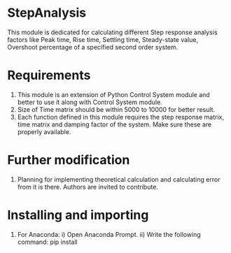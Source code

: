 # StepAnalysis
This module is dedicated for calculating different Step response analysis factors like  Peak time, Rise time, Settling time, Steady-state value, Overshoot percentage of a specified second order system.

# Requirements
1. This module is an extension of Python Control System module and better to use it along with Control System module.
2. Size of Time matrix should be within 5000 to 10000 for better result.
3. Each function defined in this module requires the step response matrix, time matrix and damping factor of the system. Make sure these are properly available.

# Further modification
1. Planning for implementing theoretical calculation and calculating error from it is there. Authors are invited to contribute.

# Installing and importing
1. For Anaconda:
    i) Open Anaconda Prompt.
    ii) Write the following command:
        pip install 
